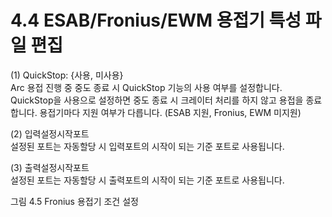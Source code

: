 ﻿# 4.4 ESAB/Fronius/EWM 용접기 특성 파일 편집

(1)	QuickStop: {사용, 미사용}  
Arc 용접 진행 중 중도 종료 시 QuickStop 기능의 사용 여부를 설정합니다. QuickStop을 사용으로 설정하면 중도 종료 시 크레이터 처리를 하지 않고 용접을 종료합니다. 용접기마다 지원 여부가 다릅니다. (ESAB 지원, Fronius, EWM 미지원)

(2)	입력설정시작포트  
설정된 포트는 자동할당 시 입력포트의 시작이 되는 기준 포트로 사용됩니다.

(3)	출력설정시작포트  
설정된 포트는 자동할당 시 출력포트의 시작이 되는 기준 포트로 사용됩니다.

 



그림 4.5 Fronius 용접기 조건 설정
 
